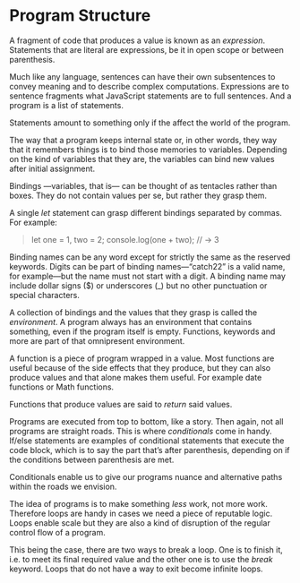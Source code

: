 # Program Structure

A fragment of code that produces a value is known as an _expression_. Statements that are literal are expressions, be it in open scope or between parenthesis.

Much like any language, sentences can have their own subsentences to convey meaning and to describe complex computations. Expressions are to sentence fragments what JavaScript statements are to full sentences. And a program is a list of statements.

Statements amount to something only if the affect the world of the program.

The way that a program keeps internal state or, in other words, they way that it remembers things is to bind those memories to variables. Depending on the kind of variables that they are, the variables can bind new values after initial assignment.

Bindings —variables, that is— can be thought of as tentacles rather than boxes. They do not contain values per se, but rather they grasp them.

A single _let_ statement can grasp different bindings separated by commas. For example:

> let one = 1, two = 2;
> console.log(one + two);
> // → 3

Binding names can be any word except for strictly the same as the reserved keywords. Digits can be part of binding names—“catch22” is a valid name, for example—but the name must not start with a digit. A binding name may include dollar signs ($) or underscores (\_) but no other punctuation or special characters.

A collection of bindings and the values that they grasp is called the _environment_. A program always has an environment that contains something, even if the program itself is empty. Functions, keywords and more are part of that omnipresent environment.

A function is a piece of program wrapped in a value. Most functions are useful because of the side effects that they produce, but they can also produce values and that alone makes them useful. For example date functions or Math functions.

Functions that produce values are said to _return_ said values.

Programs are executed from top to bottom, like a story. Then again, not all programs are straight roads. This is where _conditionals_ come in handy. If/else statements are examples of conditional statements that execute the code block, which is to say the part that’s after parenthesis, depending on if the conditions between parenthesis are met.

Conditionals enable us to give our programs nuance and alternative paths within the roads we envision.

The idea of programs is to make something _less_ work, not more work. Therefore loops are handy in cases we need a piece of reputable logic. Loops enable scale but they are also a kind of disruption of the regular control flow of a program.

This being the case, there are two ways to break a loop. One is to finish it, i.e. to meet its final required value and the other one is to use the _break_ keyword. Loops that do not have a way to exit become infinite loops.
